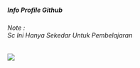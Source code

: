 <h5>Info Profile Github</>

<h6>Note :<br> Sc Ini Hanya Sekedar Untuk Pembelajaran</h6>
<image src='/png/res.jpg'>
